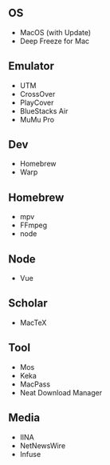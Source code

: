 ## OS
- MacOS (with Update)
- Deep Freeze for Mac

## Emulator
- UTM
- CrossOver
- PlayCover
- BlueStacks Air
- MuMu Pro

## Dev
- Homebrew
- Warp

## Homebrew
- mpv
- FFmpeg
- node

## Node
- Vue

## Scholar
- MacTeX

## Tool
- Mos
- Keka
- MacPass
- Neat Download Manager

## Media
- IINA
- NetNewsWire
- Infuse
